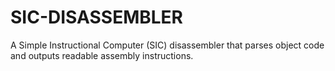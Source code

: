 # SIC-DISASSEMBLER
A Simple Instructional Computer (SIC) disassembler that parses object code and outputs readable assembly instructions.

